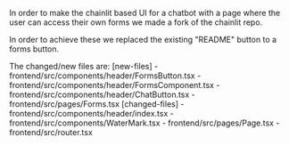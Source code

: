 In order to make the chainlit based UI for a chatbot with a page where the user can access their own forms we made a fork of the chainlit repo. 

In order to achieve these we replaced the existing "README" button to a forms button.

The changed/new files are:
    [new-files]
    - frontend/src/components/header/FormsButton.tsx
    - frontend/src/components/header/FormsComponent.tsx
    - frontend/src/components/header/ChatButton.tsx
    - frontend/src/pages/Forms.tsx
    [changed-files]
    - frontend/src/components/header/index.tsx
    - frontend/src/components/WaterMark.tsx
    - frontend/src/pages/Page.tsx
    - frontend/src/router.tsx